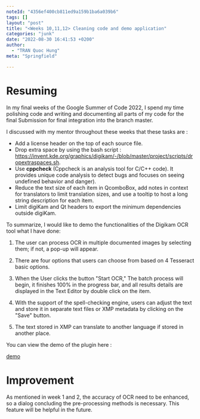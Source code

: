 ```yaml
---
noteId: "4356ef400cb811ed9a159b1ba6a039b6"
tags: []
layout: "post"
title: "<Weeks 10,11,12> Cleaning code and demo application"
categories: "junk"
date: "2022-08-30 16:41:53 +0200"
author:
  - "TRAN Quoc Hung"
meta: "Springfield"

---
```



# Resuming  

In my final weeks of the Google Summer of Code 2022, I spend my time polishing code and writing and documenting all parts of my code for the final Submission for final integration into the branch master.


I discussed with my mentor throughout these weeks that these tasks are : 

- Add a license header on the top of each source file.
- Drop extra space by using the bash script : https://invent.kde.org/graphics/digikam/-/blob/master/project/scripts/dropextraspaces.sh.
- Use **cppcheck** (Cppcheck is an analysis tool for C/C++ code). It provides unique code analysis to detect bugs and focuses on seeing undefined behavior and danger).
- Reduce the text size of each item in QcomboBox, add notes in context for translators to limit translation sizes, and use a tooltip to host a long string description for each item.
- Limit digiKam and Qt headers to export the minimum dependencies outside digiKam.

To summarize, I would like to demo the functionalities of the Digikam OCR tool what I have done:


1. The user can process OCR in multiple documented images by selecting them; if not, a pop-up will appear. 

2. There are four options that users can choose from based on 4 Tesseract basic options. 

3. When the User clicks the button "Start OCR," The batch process will begin, it finishes 100% in the progress bar, and all results details are displayed in the Text Editor by double click on the item. 

4. With the support of the spell-checking engine, users can adjust the text and store it in separate text files or XMP metadata by clicking on the "Save" button. 

5. The text stored in XMP can translate to another language if stored in another place.


You can view the demo of the plugin here : 


[demo](https://drive.google.com/file/d/1wyiHLaJbHDna1QLUZ5wS6vrrKwiyPkts/view?usp=sharing) 


# Improvement 


As mentioned in week 1 and 2, the accuracy of OCR need to be enhanced, so a dialog concluding the pre-processing methods is necessary. This feature will be helpful in the future.    
